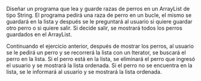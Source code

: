 Diseñar un programa que lea y guarde razas de perros en un ArrayList de tipo String. El
programa pedirá una raza de perro en un bucle, el mismo se guardará en la lista y
después se le preguntará al usuario si quiere guardar otro perro o si quiere salir. Si decide
salir, se mostrará todos los perros guardados en el ArrayList.

Continuando el ejercicio anterior, después de mostrar los perros, al usuario se le pedirá
un perro y se recorrerá la lista con un Iterator, se buscará el perro en la lista. Si el perro
está en la lista, se eliminará el perro que ingresó el usuario y se mostrará la lista
ordenada. Si el perro no se encuentra en la lista, se le informará al usuario y se mostrará
la lista ordenada.